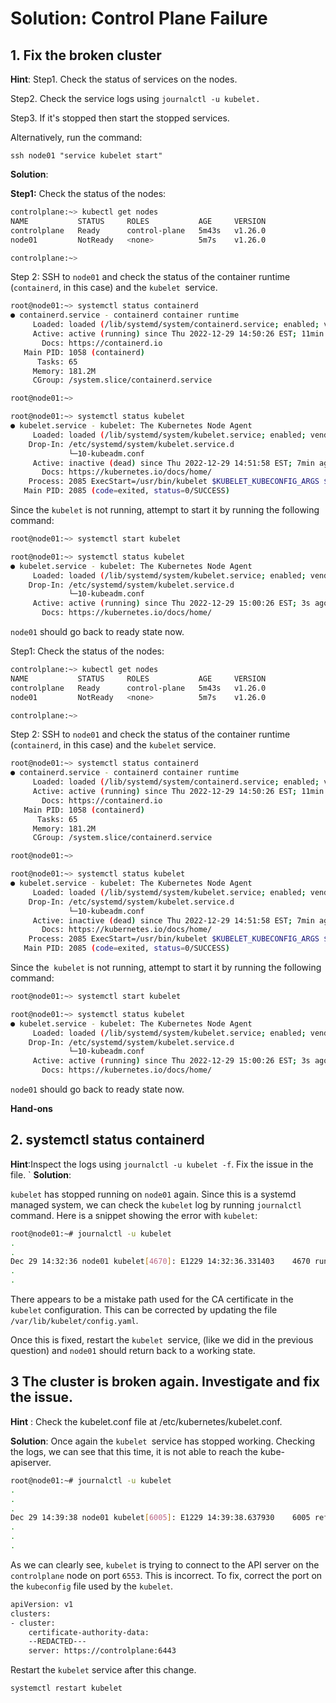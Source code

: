 # Solution: Control Plane Failure

## 1. Fix the broken cluster

**Hint**: Step1. Check the status of services on the nodes.

Step2. Check the service logs using ``journalctl -u kubelet.``

Step3. If it's stopped then start the stopped services.

Alternatively, run the command:

``ssh node01 "service kubelet start"``

**Solution**: 

**Step1:** Check the status of the nodes:
```bash
controlplane:~> kubectl get nodes
NAME           STATUS     ROLES           AGE     VERSION
controlplane   Ready      control-plane   5m43s   v1.26.0
node01         NotReady   <none>          5m7s    v1.26.0

controlplane:~> 
```
Step 2: SSH to ``node01`` and check the status of the container runtime (``containerd``, in this case) and the ``kubelet ``service.
```bash
root@node01:~> systemctl status containerd
● containerd.service - containerd container runtime
     Loaded: loaded (/lib/systemd/system/containerd.service; enabled; vendor preset: enabled)
     Active: active (running) since Thu 2022-12-29 14:50:26 EST; 11min ago
       Docs: https://containerd.io
   Main PID: 1058 (containerd)
      Tasks: 65
     Memory: 181.2M
     CGroup: /system.slice/containerd.service

root@node01:~>

root@node01:~> systemctl status kubelet
● kubelet.service - kubelet: The Kubernetes Node Agent
     Loaded: loaded (/lib/systemd/system/kubelet.service; enabled; vendor preset: enabled)
    Drop-In: /etc/systemd/system/kubelet.service.d
             └─10-kubeadm.conf
     Active: inactive (dead) since Thu 2022-12-29 14:51:58 EST; 7min ago
       Docs: https://kubernetes.io/docs/home/
    Process: 2085 ExecStart=/usr/bin/kubelet $KUBELET_KUBECONFIG_ARGS $KUBELET_CONFIG_ARGS $KUBELET_KUBEADM_ARGS $KUBELET_EXTR>
   Main PID: 2085 (code=exited, status=0/SUCCESS)
```

Since the ``kubelet`` is not running, attempt to start it by running the following command:

```bash
root@node01:~> systemctl start kubelet

root@node01:~> systemctl status kubelet
● kubelet.service - kubelet: The Kubernetes Node Agent
     Loaded: loaded (/lib/systemd/system/kubelet.service; enabled; vendor preset: enabled)
    Drop-In: /etc/systemd/system/kubelet.service.d
             └─10-kubeadm.conf
     Active: active (running) since Thu 2022-12-29 15:00:26 EST; 3s ago
       Docs: https://kubernetes.io/docs/home/
```

``node01`` should go back to ready state now.

Step1: Check the status of the nodes:
```bash
controlplane:~> kubectl get nodes
NAME           STATUS     ROLES           AGE     VERSION
controlplane   Ready      control-plane   5m43s   v1.26.0
node01         NotReady   <none>          5m7s    v1.26.0

controlplane:~> 
```
Step 2: SSH to ``node01`` and check the status of the container runtime (``containerd``, in this case) and the ``kubelet`` service.
```bash
root@node01:~> systemctl status containerd
● containerd.service - containerd container runtime
     Loaded: loaded (/lib/systemd/system/containerd.service; enabled; vendor preset: enabled)
     Active: active (running) since Thu 2022-12-29 14:50:26 EST; 11min ago
       Docs: https://containerd.io
   Main PID: 1058 (containerd)
      Tasks: 65
     Memory: 181.2M
     CGroup: /system.slice/containerd.service

root@node01:~>

root@node01:~> systemctl status kubelet
● kubelet.service - kubelet: The Kubernetes Node Agent
     Loaded: loaded (/lib/systemd/system/kubelet.service; enabled; vendor preset: enabled)
    Drop-In: /etc/systemd/system/kubelet.service.d
             └─10-kubeadm.conf
     Active: inactive (dead) since Thu 2022-12-29 14:51:58 EST; 7min ago
       Docs: https://kubernetes.io/docs/home/
    Process: 2085 ExecStart=/usr/bin/kubelet $KUBELET_KUBECONFIG_ARGS $KUBELET_CONFIG_ARGS $KUBELET_KUBEADM_ARGS $KUBELET_EXTR>
   Main PID: 2085 (code=exited, status=0/SUCCESS)
```
Since the`` kubelet`` is not running, attempt to start it by running the following command:
```bash
root@node01:~> systemctl start kubelet

root@node01:~> systemctl status kubelet
● kubelet.service - kubelet: The Kubernetes Node Agent
     Loaded: loaded (/lib/systemd/system/kubelet.service; enabled; vendor preset: enabled)
    Drop-In: /etc/systemd/system/kubelet.service.d
             └─10-kubeadm.conf
     Active: active (running) since Thu 2022-12-29 15:00:26 EST; 3s ago
       Docs: https://kubernetes.io/docs/home/
```
``node01`` should go back to ready state now.

**Hand-ons**


## 2. systemctl status containerd

**Hint**:Inspect the logs using ``journalctl -u kubelet -f``. Fix the issue in the file.
`
**Solution**:

``kubelet`` has stopped running on ``node01`` again. Since this is a systemd managed system, we can check the ``kubelet`` log by running ``journalctl`` command. Here is a snippet showing the error with ``kubelet``:
```bash
root@node01:~# journalctl -u kubelet 
.
.
Dec 29 14:32:36 node01 kubelet[4670]: E1229 14:32:36.331403    4670 run.go:74] "command failed" err="failed to construct kubelet dependencies: unable to load client CA file /etc/kubernetes/pki/WRONG-CA-FILE.crt: open /etc/kubernetes/pki/WRONG-CA-FILE.crt: no such file or directory"
.
.
```
There appears to be a mistake path used for the CA certificate in the ``kubelet`` configuration. This can be corrected by updating the file ``/var/lib/kubelet/config.yaml``.

Once this is fixed, restart the ``kubelet ``service, (like we did in the previous question) and ``node01`` should return back to a working state.





## 3 The cluster is broken again. Investigate and fix the issue.

**Hint** : 
Check the kubelet.conf file at /etc/kubernetes/kubelet.conf.

**Solution**: 
Once again the ``kubelet ``service has stopped working. Checking the logs, we can see that this time, it is not able to reach the kube-apiserver.
```bash
root@node01:~# journalctl -u kubelet 
.
.
.
Dec 29 14:39:38 node01 kubelet[6005]: E1229 14:39:38.637930    6005 reflector.go:140] vendor/k8s.io/client-go/informers/factory.go:150: Failed to watch *v1.Node: failed to list *v1.Node: Get "https://controlplane:6553/api/v1/nodes?fieldSelector=metadata.name%3Dnode01&limit=500&resourceVersion=0": dial tcp 10.33.28.7:6553: connect: connection refused
.
.
.
```
As we can clearly see, ``kubelet`` is trying to connect to the API server on the ``controlplane`` node on port ``6553``. This is incorrect.
To fix, correct the port on the ``kubeconfig`` file used by the ``kubelet``.
```bash
apiVersion: v1
clusters:
- cluster:
    certificate-authority-data:
    --REDACTED---
    server: https://controlplane:6443
```
Restart the ``kubelet`` service after this change.
```bash
systemctl restart kubelet
```

```bash

```

```bash

```

```bash

```

```bash

```

```bash
```